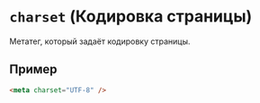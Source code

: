 # `charset` (Кодировка страницы)

Метатег, который задаёт кодировку страницы.

## Пример

```html
<meta charset="UTF-8" />
```
